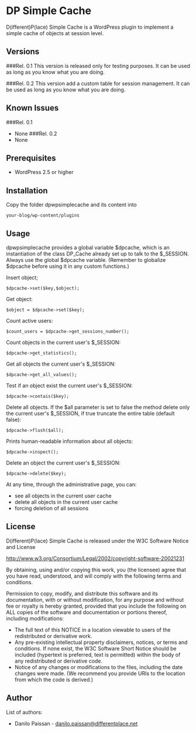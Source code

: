 DP Simple Cache
===============

D(ifferent)P(lace) Simple Cache is a WordPress plugin to implement a simple cache of objects at session level.

Versions
--------
###Rel. 0.1
This version is released only for testing purposes. It can be used as long as you know what you are doing.

###Rel. 0.2
This version add a custom table for session management. It can be used as long as you know what you are doing.

Known Issues
------------
###Rel. 0.1
* None
###Rel. 0.2
* None

Prerequisites
-------------
* WordPress 2.5 or higher

Installation
------------
Copy the folder dpwpsimplecache and its content into 

	your-blog/wp-content/plugins

Usage
-----
dpwpsimplecache provides a global variable $dpcache, which is an instantiation of the class DP_Cache already set up to talk to the $_SESSION. Always use the global $dpcache variable. (Remember to globalize $dpcache before using it in any custom functions.)

Insert object;

	$dpcache->set($key,$object);
	
Get object:

	$object = $dpcache->set($key);
	
Count active users:

	$count_users = $dpcache->get_sessions_number();
	
Count objects in the current user's $_SESSION:

	$dpcache->get_statistics();
	
Get all objects the current user's $_SESSION:

	$dpcache->get_all_values();
	
Test if an object exist the current user's $_SESSION:

	$dpcache->contais($key);
	
Delete all objects. If the $all parameter is set to false the method delete only the current user's $_SESSION, if true truncate the entire table (default false):

	$dpcache->flush($all);
	
Prints human-readable information about all objects:

	$dpcache->inspect();
	
Delete an object the current user's $_SESSION:

	$dpcache->delete($key);
	
At any time, through the administrative page, you can:

* see all objects in the current user cache
* delete all objects in the current user cache
* forcing deletion of all sessions
	
License
-------
D(ifferent)P(lace) Simple Cache is released under the W3C Software Notice and License 

http://www.w3.org/Consortium/Legal/2002/copyright-software-20021231

By obtaining, using and/or copying this work, you (the licensee) agree that you have read, understood, and will comply with the following terms and conditions.

Permission to copy, modify, and distribute this software and its documentation, with or without modification, for any purpose and without fee or royalty is hereby granted, provided that you include the following on ALL copies of the software and documentation or portions thereof, including modifications:

* The full text of this NOTICE in a location viewable to users of the redistributed or derivative work.
* Any pre-existing intellectual property disclaimers, notices, or terms and conditions. If none exist, the W3C Software Short Notice should be included (hypertext is preferred, text is permitted) within the body of any redistributed or derivative code.
* Notice of any changes or modifications to the files, including the date changes were made. (We recommend you provide URIs to the location from which the code is derived.)

Author
------
List of authors:

* Danilo Paissan - danilo.paissan@differentplace.net